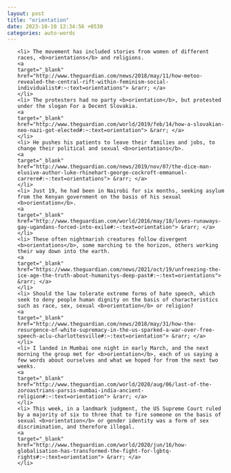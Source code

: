```yaml
---
layout: post
title: "orientation"
date: 2023-10-10 12:34:56 +0530
categories: auto-words
---
```

<ol>

    <li> The movement has included stories from women of different races, <b>orientations</b> and religions.
    <a 
    target="_blank" 
    href="http://www.theguardian.com/news/2018/may/11/how-metoo-revealed-the-central-rift-within-feminism-social-individualist#:~:text=orientations"> &rarr; </a>
    </li>
    <li> The protesters had no party <b>orientation</b>, but protested under the slogan For a Decent Slovakia.
    <a 
    target="_blank" 
    href="http://www.theguardian.com/world/2019/feb/14/how-a-slovakian-neo-nazi-got-elected#:~:text=orientation"> &rarr; </a>
    </li>
    <li> He pushes his patients to leave their families and jobs, to change their political and sexual <b>orientations</b>.
    <a 
    target="_blank" 
    href="http://www.theguardian.com/news/2019/nov/07/the-dice-man-elusive-author-luke-rhinehart-george-cockroft-emmanuel-carrere#:~:text=orientations"> &rarr; </a>
    </li>
    <li> Just 19, he had been in Nairobi for six months, seeking asylum from the Kenyan government on the basis of his sexual <b>orientation</b>.
    <a 
    target="_blank" 
    href="http://www.theguardian.com/world/2016/may/18/loves-runaways-gay-ugandans-forced-into-exile#:~:text=orientation"> &rarr; </a>
    </li>
    <li> These often nightmarish creatures follow divergent <b>orientations</b>, some marching to the horizon, others working their way down into the earth.
    <a 
    target="_blank" 
    href="https://www.theguardian.com/news/2021/oct/19/unfreezing-the-ice-age-the-truth-about-humanitys-deep-past#:~:text=orientations"> &rarr; </a>
    </li>
    <li> Should the law tolerate extreme forms of hate speech, which seek to deny people human dignity on the basis of characteristics such as race, sex, sexual <b>orientation</b> or religion?
    <a 
    target="_blank" 
    href="http://www.theguardian.com/news/2018/may/31/how-the-resurgence-of-white-supremacy-in-the-us-sparked-a-war-over-free-speech-aclu-charlottesville#:~:text=orientation"> &rarr; </a>
    </li>
    <li> I landed in Mumbai one night in early March, and the next morning the group met for <b>orientation</b>, each of us saying a few words about ourselves and what we hoped for from the next two weeks.
    <a 
    target="_blank" 
    href="http://www.theguardian.com/world/2020/aug/06/last-of-the-zoroastrians-parsis-mumbai-india-ancient-religion#:~:text=orientation"> &rarr; </a>
    </li>
    <li> This week, in a landmark judgment, the US Supreme Court ruled by a majority of six to three that to fire someone on the basis of sexual <b>orientation</b> or gender identity was a form of sex discrimination, and therefore illegal.
    <a 
    target="_blank" 
    href="http://www.theguardian.com/world/2020/jun/16/how-globalisation-has-transformed-the-fight-for-lgbtq-rights#:~:text=orientation"> &rarr; </a>
    </li>